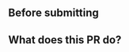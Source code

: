 ## Before submitting

<!--
Before submitting a PR, please make sure to check our contributing guidelines regarding [code formatting](https://github.com/pytorch/vision/blob/main/CONTRIBUTING.md#code-formatting-and-typing), [tests](https://github.com/pytorch/vision/blob/main/CONTRIBUTING.md#unit-tests), and [documentation](https://github.com/pytorch/vision/blob/main/CONTRIBUTING.md#documentation).
If we didn't discuss your PR in Github issues there's a high chance it will not be merged.
-->

## What does this PR do?

<!-- Please describe it here -->
